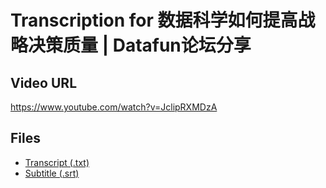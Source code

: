 # Transcription for 数据科学如何提高战略决策质量 | Datafun论坛分享
## Video URL
https://www.youtube.com/watch?v=JclipRXMDzA
 
## Files
- [Transcript (.txt)](./transcript.txt)
- [Subtitle (.srt)](./transcript.srt)
